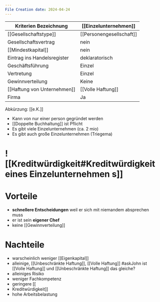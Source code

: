 ```yaml
---
File Creation date: 2024-04-24
---
```

| Kriterien Bezeichnung       | [[Einzelunternehmen]]    |
| --------------------------- | ------------------------ |
| [[Gesellschaftstype]]       | [[Personengesellschaft]] |
| Gesellschaftsvertrag        | nein                     |
| [[Mindestkapital]]          | nein                     |
| Eintrag ins Handelsregister | deklaratorisch           |
| Geschäftsführung            | Einzel                   |
| Vertretung                  | Einzel                   |
| Gewinnverteilung            | Keine                    |
| [[Haftung von Unternehmen]] | [[Volle Haftung]]        |
| Firma                       | Ja                       |
Abkürzung: [[e.K.]]
- Kann von nur einer person gegründet werden
- [[Doppelte Buchhaltung]] ist Pflicht
- Es gibt viele Einzelunternehmen (ca. 2 mio)
- Es gibt auch große Einzelunternehmen (Triegema)
# ![[Kreditwürdigkeit#Kreditwürdigkeit eines Einzelunternehmen s]]
# Vorteile
- **schnellere Entscheidungen** weil er sich mit niemandem absprechen muss
- er ist sein **eigener Chef**
- keine [[Gewinnverteilung]]
# Nachteile
- warscheinlich weniger [[Eigenkapital]]
- alleinige, [[Unbeschränkte Haftung]], [[Volle Haftung]] #askJohn ist [[Volle Haftung]] und [[Unbeschränkte Haftung]] das gleiche?
- alleiniges Risiko
- weniger Fachkompetenz
- geringere [[
- Kreditwürdigkeit]]
- hohe Arbeitsbelastung